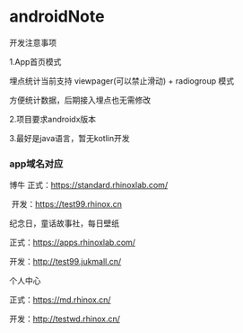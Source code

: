 # androidNote
开发注意事项

1.App首页模式

埋点统计当前支持 viewpager(可以禁止滑动) + radiogroup 模式

方便统计数据，后期接入埋点也无需修改



2.项目要求androidx版本



3.最好是java语言，暂无kotlin开发



### app域名对应

博牛 	正式：https://standard.rhinoxlab.com/

​			开发：https://test99.rhinox.cn



纪念日，童话故事社，每日壁纸

正式：https://apps.rhinoxlab.com/

开发：http://test99.jukmall.cn/





个人中心  

正式：https://md.rhinox.cn/

开发：http://testwd.rhinox.cn/	

